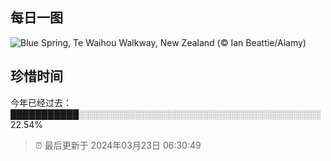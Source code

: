 ## 每日一图

![Blue Spring, Te Waihou Walkway, New Zealand (© Ian Beattie/Alamy)](https://cn.bing.com/th?id=OHR.WaikatoWater_EN-US1360247236_1920x1080.jpg&amp;rf=LaDigue_1920x1080.jpg&amp;pid=hp)


## 珍惜时间

今年已经过去：███████████░░░░░░░░░░░░░░░░░░░░░░░░░░░░░░░░░░░░░░░ 22.54%

> ⏰ 最后更新于 2024年03月23日 06:30:49
